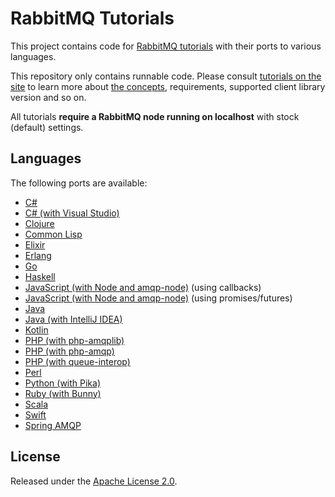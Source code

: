 # RabbitMQ Tutorials

This project contains code for [RabbitMQ tutorials](http://www.rabbitmq.com/getstarted.html) with
their ports to various languages.

This repository only contains runnable code. Please consult [tutorials on the site](http://www.rabbitmq.com/getstarted.html)
to learn more about [the concepts](http://www.rabbitmq.com/getstarted.html), requirements, supported client library version and so on.

All tutorials **require a RabbitMQ node running on localhost** with stock (default) settings.

## Languages

The following ports are available:

 * [C#](./dotnet)
 * [C# (with Visual Studio)](./dotnet-visual-studio)
 * [Clojure](./clojure)
 * [Common Lisp](./common-lisp)
 * [Elixir](./elixir) 
 * [Erlang](./erlang)
 * [Go](./go)
 * [Haskell](./haskell)
 * [JavaScript (with Node and amqp-node)](./javascript-nodejs) (using callbacks)
 * [JavaScript (with Node and amqp-node)](https://github.com/squaremo/amqp.node/tree/master/examples) (using promises/futures)
 * [Java](./java)
 * [Java (with IntelliJ IDEA)](./java-idea)
 * [Kotlin](./kotlin)
 * [PHP (with php-amqplib)](./php)
 * [PHP (with php-amqp)](./php-amqp)
 * [PHP (with queue-interop)](./php-interop)
 * [Perl](./perl)
 * [Python (with Pika)](./python)
 * [Ruby (with Bunny)](./ruby)
 * [Scala](./scala)
 * [Swift](./swift)
 * [Spring AMQP](./spring-amqp)
 
## License

Released under the [Apache License 2.0](http://www.apache.org/licenses/LICENSE-2.0.txt).
